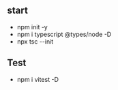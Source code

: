 ## start

- npm init -y
- npm i typescript @types/node -D
- npx tsc --init

## Test

- npm i vitest -D
